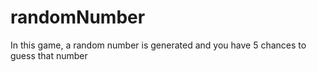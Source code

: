 # randomNumber
In this game, a random number is generated and you have 5 chances to guess that number
